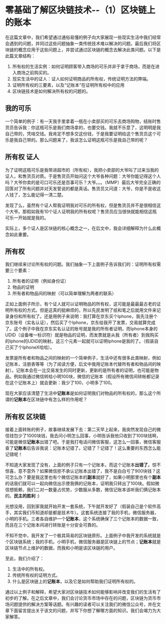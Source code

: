 # 零基础了解区块链技术--（1）区块链上的账本

在这篇文章中，我们希望通过通俗易懂的例子向大家展现一些现实生活中我们经常会遇到的问题，并同过这些问题抽象一类传统技术难以解决的问题。最后我们将区块链的概念应用于这些问题上，并尝试通过区块链的概念去解决此类问题。以下是此篇文章结构：

1. 所有权的生活实例：如何证明顾客带入商场的可乐并非于拿于商场，而是在进入商场之前购买的。
2. 现实生活中的证人：证人如何证明商品的所有权，传统证明方法的弊端。
3. 证明所有权的三要素，以及“记账本”在证明所有权中的应用
3. 区块链技术是如何解决所有权的问题的。

## 我的可乐

一个简单的例子：有一天我手里拿着一瓶在小卖部买的可乐去商场购物，结账时售货员告诉我：你这瓶可乐是我们商场拿的，也要交钱。我就不乐意了，这明明是我自己带的，凭啥交钱。我肯定不想多交这份钱，于是我要证明给这个售货员这个可乐是我自己带的。那么问题来了，我该怎么证明这瓶可乐是我自己带的呢？

## 所有权 证人

为了证明这瓶可乐是我带进超市的（所有权），我把小卖部的大爷叫了过来当我的证人，和售货员对质。于是售货员开始问这个大爷各种问题：大爷你能记得这个人吗？大爷你卖的是可口可乐还是百事可乐？大爷。。。（MMP）最后大爷完全正确的回答对了所有问题并对天发誓说的都是真话。售货员又问道：大爷，你是不是收这人钱了，怎么能记得一清二楚。

发现了么，虽然有个证人帮我证明我对可乐的所有权，但是售货员并不是很相信这个大爷。那假如我有10个证人证明我的所有权呢？售货员应当很快就能相信这瓶可乐一开始就是我的。

实际上，多个证人是区块链的核心概念之一，在后文中，我会详细解释为什么此概念如此重要。

## 所有权

我们继续来讨论所有权的问题。我们抽象一下上面例子告诉我们的：证明所有权需要三个要素：

1. 所有者的证明（例如身份证）
2. 物品的证明
3. 所有者和物品间的映射（可以简单理解为两者的联系）

正如上面例子所示，有个证人就可以证明物品的所有权，这可能是最最最古老的证明所有权的方式。但是这真的挺麻烦的，所以先民发明了纸和笔之后就用文件来记录身份和所有权了。还是用例子来说明：我打算在京东买个Iphone，我先注册个京东账号（实名认证），然后买了个Iphone，京东给我开了发票，交易就算完成了。这个例子中我在京东实名认证的账号就是我的所有者证明，而Iphone本身的UDID（设备唯一标识符）就是物品的证明，而发票就是从我（所有者）到我购买的Iphone的UDID的映射。这三个元素一起就可以证明Iphone是我的了。（假装自己买了个IphoneX哈哈）。

发票是所有者和物品之间的映射的一个简单例子，生活中还有很多此类映射，例如记账本，注册表等等（为了阅读方便，后文中我用记账本代替所有者和物品间的映射）。记账本会在一比交易发生的同时更新，更新的是所有者的证明，也可能是物品。例如我通过微信转给小明100块，微信的记账本（假设所有微信间转帐都记录在这个记账本上）就会更新：我少了100，小明多了100。

现在大家应该清楚了生活中**记账本**是如何证明我们对物品的所有权的，那么这个所谓的**记账本**在区块链中有怎么样的作用呢？

## 所有权 区块链

接着上面转账的例子，故事继续发展下去：第二天早上起来，我突然发现自己的微信钱包少了1000块钱，我去问小明怎么回事，小明告诉我他只收到了100块钱啊，可能是微信**记账本**出错了吧。于是我打电话问微信客服，这怎么一回事，微信客服查了**记账本**后告诉我说：记账本记错了。记错了？记错了！这么重要的东西怎么能记错呢！

不知道大家发现了没有，上面的例子只有一个记账本，而这个记账本**出错了**。惊不惊喜，意不意外？如果微信拒不承认记账本出错了，我不是白白亏了900块钱？这可怎么办？要是我这里也有个微信记账本的**副本**就好了，如果小明那里也有个**副本**的话我们就可以一起向微信出示使我俩的记账本，证明我只转出了100块。假如微信想抵赖，我们二对一数量占优势，少数服从多数，微信记账本该听我们俩记账本的。**民主的胜利** :)

光想没用，回到家我就开始开发一套系统，下午就开发好了（假装自己是个软件高手，其实我们币知道却是都是技术牛）。这套系统连接了我的手机，微信服务器，小明的手机。三者各自维护一个**记账本**，这个系统确保了三个记账本的数据一致，而且在三个记账本间进行转账是十分安全可靠的。

不知不觉中，我开发了一个极其简易的区块链原形。上面例子中我开发的系统就是个区块链系统；我的手机，小明手机，微信服务器是区块链上的节点；**记账本**就是区块链节点上维护的数据，而我和小明是该区块链的用户。

至此，我们介绍了：

1. 生活中的所有权。
2. 传统所有权的证明方式。
3. 什么是区块链上的**记账本**，以及它是如何帮助我们证明所有权的。

通过以上例子和解释，希望大家对区块链技术如何能够影响并改变我们的生活有了初步的了解。在之后文章中，我们会讨论货币市场中存在的问题，区块链为货币市场问题提供的解决方案等话题。有兴趣的读者可以关注我们的微信公众号，并在文章下面留言提出关于该文的问题，并写下你想了解哪方面的知识。我们会竭力为大家解答。


